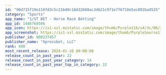 ```yaml
---
id: "90d715f19e110fd3c5c21b40c18432608ac3d621c971e7f6718e5ac892ba4525"
category: "Sports"
app_name: "1/ST BET - Horse Race Betting"
app_id: 1446768506
app_icon: https://is1-ssl.mzstatic.com/image/thumb/Purple116/v4/3c/06/33/3c0633ad-2ced-226f-364c-1ab220229d7d/AppIcon-0-0-1x_U007emarketing-0-0-0-7-0-0-sRGB-0-0-0-GLES2_U002c0-512MB-85-220-0-0.png/1024x1024bb.png
app_screenshot: https://is1-ssl.mzstatic.com/image/thumb/PurpleSource116/v4/a1/a1/6f/a1a16fe3-4a7e-53d1-36d5-9901d17ba108/1aa51bdd-8f82-421a-b3fe-960e373e4fd1_XS_1242x2688-1-80.jpg/1242x2688bb.png
publisher_id: 900237457
publisher_name: "Xpressbet, LLC"
rank: 480
most_recent_release: 2024-01-20 00:00:00
release_count_in_past_year: 22
release_count_in_past_year_category: 14
release_count_in_past_year_top_in_category: 32
---
```


